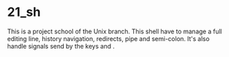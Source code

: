 # 21_sh
This is a project school of the Unix branch.
This shell have to manage a full editing line, history navigation, redirects, pipe and semi-colon.
It's also handle signals send by the keys <Ctr-C> and <Ctr-D>.

